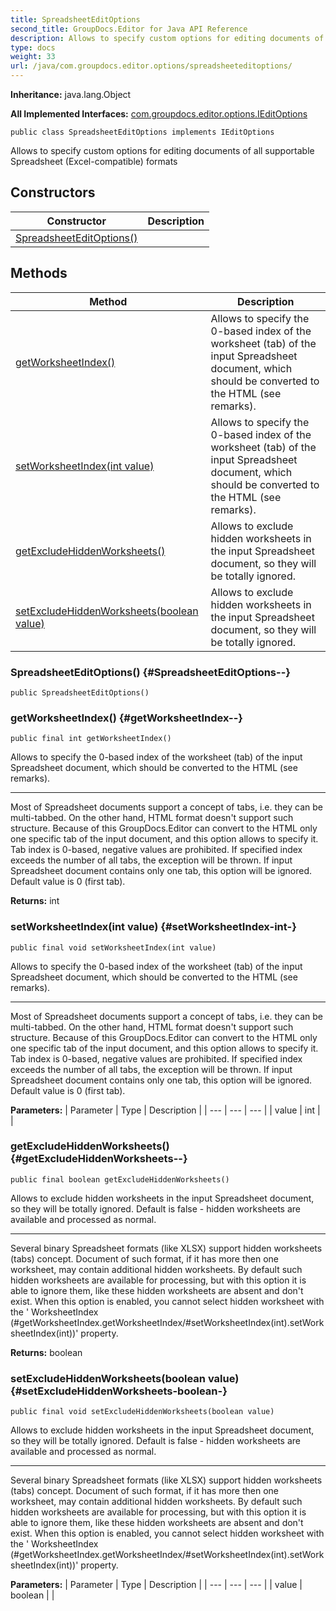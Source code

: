 ```yaml
---
title: SpreadsheetEditOptions
second_title: GroupDocs.Editor for Java API Reference
description: Allows to specify custom options for editing documents of all supportable Spreadsheet Excel-compatible formats
type: docs
weight: 33
url: /java/com.groupdocs.editor.options/spreadsheeteditoptions/
---
```

**Inheritance:**
java.lang.Object

**All Implemented Interfaces:**
[com.groupdocs.editor.options.IEditOptions](../../com.groupdocs.editor.options/ieditoptions)
```
public class SpreadsheetEditOptions implements IEditOptions
```

Allows to specify custom options for editing documents of all supportable Spreadsheet (Excel-compatible) formats
## Constructors

| Constructor | Description |
| --- | --- |
| [SpreadsheetEditOptions()](#SpreadsheetEditOptions--) |  |
## Methods

| Method | Description |
| --- | --- |
| [getWorksheetIndex()](#getWorksheetIndex--) | Allows to specify the 0-based index of the worksheet (tab) of the input Spreadsheet document, which should be converted to the HTML (see remarks). |
| [setWorksheetIndex(int value)](#setWorksheetIndex-int-) | Allows to specify the 0-based index of the worksheet (tab) of the input Spreadsheet document, which should be converted to the HTML (see remarks). |
| [getExcludeHiddenWorksheets()](#getExcludeHiddenWorksheets--) | Allows to exclude hidden worksheets in the input Spreadsheet document, so they will be totally ignored. |
| [setExcludeHiddenWorksheets(boolean value)](#setExcludeHiddenWorksheets-boolean-) | Allows to exclude hidden worksheets in the input Spreadsheet document, so they will be totally ignored. |
### SpreadsheetEditOptions() {#SpreadsheetEditOptions--}
```
public SpreadsheetEditOptions()
```


### getWorksheetIndex() {#getWorksheetIndex--}
```
public final int getWorksheetIndex()
```


Allows to specify the 0-based index of the worksheet (tab) of the input Spreadsheet document, which should be converted to the HTML (see remarks).

--------------------

Most of Spreadsheet documents support a concept of tabs, i.e. they can be multi-tabbed. On the other hand, HTML format doesn't support such structure. Because of this GroupDocs.Editor can convert to the HTML only one specific tab of the input document, and this option allows to specify it. Tab index is 0-based, negative values are prohibited. If specified index exceeds the number of all tabs, the exception will be thrown. If input Spreadsheet document contains only one tab, this option will be ignored. Default value is 0 (first tab).

**Returns:**
int
### setWorksheetIndex(int value) {#setWorksheetIndex-int-}
```
public final void setWorksheetIndex(int value)
```


Allows to specify the 0-based index of the worksheet (tab) of the input Spreadsheet document, which should be converted to the HTML (see remarks).

--------------------

Most of Spreadsheet documents support a concept of tabs, i.e. they can be multi-tabbed. On the other hand, HTML format doesn't support such structure. Because of this GroupDocs.Editor can convert to the HTML only one specific tab of the input document, and this option allows to specify it. Tab index is 0-based, negative values are prohibited. If specified index exceeds the number of all tabs, the exception will be thrown. If input Spreadsheet document contains only one tab, this option will be ignored. Default value is 0 (first tab).

**Parameters:**
| Parameter | Type | Description |
| --- | --- | --- |
| value | int |  |

### getExcludeHiddenWorksheets() {#getExcludeHiddenWorksheets--}
```
public final boolean getExcludeHiddenWorksheets()
```


Allows to exclude hidden worksheets in the input Spreadsheet document, so they will be totally ignored. Default is false - hidden worksheets are available and processed as normal.

--------------------

Several binary Spreadsheet formats (like XLSX) support hidden worksheets (tabs) concept. Document of such format, if it has more then one worksheet, may contain additional hidden worksheets. By default such hidden worksheets are available for processing, but with this option it is able to ignore them, like these hidden worksheets are absent and don't exist. When this option is enabled, you cannot select hidden worksheet with the ' WorksheetIndex (\#getWorksheetIndex.getWorksheetIndex/\#setWorksheetIndex(int).setWorksheetIndex(int))' property.

**Returns:**
boolean
### setExcludeHiddenWorksheets(boolean value) {#setExcludeHiddenWorksheets-boolean-}
```
public final void setExcludeHiddenWorksheets(boolean value)
```


Allows to exclude hidden worksheets in the input Spreadsheet document, so they will be totally ignored. Default is false - hidden worksheets are available and processed as normal.

--------------------

Several binary Spreadsheet formats (like XLSX) support hidden worksheets (tabs) concept. Document of such format, if it has more then one worksheet, may contain additional hidden worksheets. By default such hidden worksheets are available for processing, but with this option it is able to ignore them, like these hidden worksheets are absent and don't exist. When this option is enabled, you cannot select hidden worksheet with the ' WorksheetIndex (\#getWorksheetIndex.getWorksheetIndex/\#setWorksheetIndex(int).setWorksheetIndex(int))' property.

**Parameters:**
| Parameter | Type | Description |
| --- | --- | --- |
| value | boolean |  |

